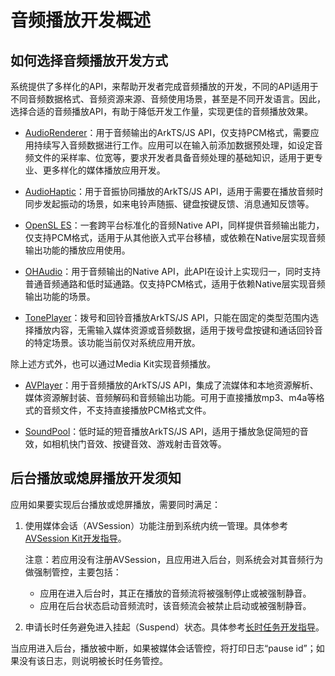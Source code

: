 # 音频播放开发概述

## 如何选择音频播放开发方式

系统提供了多样化的API，来帮助开发者完成音频播放的开发，不同的API适用于不同音频数据格式、音频资源来源、音频使用场景，甚至是不同开发语言。因此，选择合适的音频播放API，有助于降低开发工作量，实现更佳的音频播放效果。

- [AudioRenderer](using-audiorenderer-for-playback.md)：用于音频输出的ArkTS/JS API，仅支持PCM格式，需要应用持续写入音频数据进行工作。应用可以在输入前添加数据预处理，如设定音频文件的采样率、位宽等，要求开发者具备音频处理的基础知识，适用于更专业、更多样化的媒体播放应用开发。

- [AudioHaptic](using-audiohaptic-for-playback.md)：用于音振协同播放的ArkTS/JS API，适用于需要在播放音频时同步发起振动的场景，如来电铃声随振、键盘按键反馈、消息通知反馈等。

- [OpenSL ES](using-opensl-es-for-playback.md)：一套跨平台标准化的音频Native API，同样提供音频输出能力，仅支持PCM格式，适用于从其他嵌入式平台移植，或依赖在Native层实现音频输出功能的播放应用使用。

- [OHAudio](using-ohaudio-for-playback.md)：用于音频输出的Native API，此API在设计上实现归一，同时支持普通音频通路和低时延通路。仅支持PCM格式，适用于依赖Native层实现音频输出功能的场景。<!--Del-->

- [TonePlayer](using-toneplayer-for-playback.md)：拨号和回铃音播放ArkTS/JS API，只能在固定的类型范围内选择播放内容，无需输入媒体资源或音频数据，适用于拨号盘按键和通话回铃音的特定场景。该功能当前仅对系统应用开放。<!--DelEnd-->

除上述方式外，也可以通过Media Kit实现音频播放。

- [AVPlayer](../media/using-avplayer-for-playback.md)：用于音频播放的ArkTS/JS API，集成了流媒体和本地资源解析、媒体资源解封装、音频解码和音频输出功能。可用于直接播放mp3、m4a等格式的音频文件，不支持直接播放PCM格式文件。

- [SoundPool](../media/using-soundpool-for-playback.md)：低时延的短音播放ArkTS/JS API，适用于播放急促简短的音效，如相机快门音效、按键音效、游戏射击音效等。

## 后台播放或熄屏播放开发须知

应用如果要实现后台播放或熄屏播放，需要同时满足：

1. 使用媒体会话（AVSession）功能注册到系统内统一管理。具体参考[AVSession Kit开发指导](../avsession/avsession-overview.md)。

    注意：若应用没有注册AVSession，且应用进入后台，则系统会对其音频行为做强制管控，主要包括：
    - 应用在进入后台时，其正在播放的音频流将被强制停止或被强制静音。
    - 应用在后台状态启动音频流时，该音频流会被禁止启动或被强制静音。

2. 申请长时任务避免进入挂起（Suspend）状态。具体参考[长时任务开发指导](../../task-management/continuous-task.md)。

当应用进入后台，播放被中断，如果被媒体会话管控，将打印日志“pause id”；如果没有该日志，则说明被长时任务管控。
